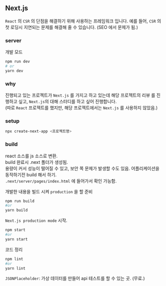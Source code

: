 ## Next.js

`React` 의 `CSR` 의 단점을 해결하기 위해 사용하는 프레임워크 입니다.
예를 들어, `CSR` 의 첫 로딩시 지연되는 문제를 해결해 줄 수 있습니다. (SEO 에서 문제가 됨.)

### server

개발 모드

```bash
npm run dev
# or
yarn dev
```

### why

진행되고 있는 프로젝트가 `Next.js` 를 가지고 하고 있는데 해당 프로젝트의 리뷰 를 진행하고 싶고, `Next.js`의 대해 스터디를 하고 싶어 진행합니다. <br/>
(따로 `React` 프로젝트를 했지만, 해당 프로젝트에서는 `Next.js` 를 사용하지 않았음.)

### setup

```bash
npx create-next-app <프로젝트명>
```

### build

react 소스를 js 소스로 변환. <br/>
build 완료시 .next 폴더가 생성됨. <br/>
용량이 커서 성능이 떨어질 수 있고, 보안 쪽 문제가 발생할 수도 있음. 어플리케이션을 동작하기전 build 해서 하기. <br/>
`.next/server/pages/index.html` 에 들어가서 확인 가능함.

개발한 내용을 빌드 시켜 `production` 을 할 준비

```bash
npm run build
#or
yarn build
```

`Next.js production mode` 시작.

```bash
npm start
#or
yarn start
```

코드 정리

```bash
npm lint
#or
yarn lint
```

`JSONPlaceholder`: 가상 데이터를 만들어 api 테스트를 할 수 있는 곳. (무료.)